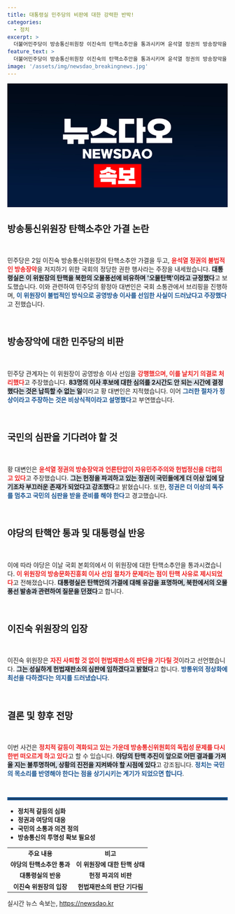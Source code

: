 ```yaml
---
title: 대통령실 민주당의 비판에 대한 강력한 반박!
categories:
  - 정치
excerpt: >
  더불어민주당이 방송통신위원장 이진숙의 탄핵소추안을 통과시키며 윤석열 정권의 방송장악을 비판했습니다. 대통령실은 이를 오물탄핵이라고 조롱하며 반발, 두 진영 간의 격렬한 대결이 이어지고 있습니다.
feature_text: >
  더불어민주당이 방송통신위원장 이진숙의 탄핵소추안을 통과시키며 윤석열 정권의 방송장악을 비판했습니다. 대통령실은 이를 오물탄핵이라고 조롱하며 반발, 두 진영 간의 격렬한 대결이 이어지고 있습니다.
image: '/assets/img/newsdao_breakingnews.jpg'
---
```


<p><img src="/assets/img/newsdao_breakingnews.jpg" alt="ranknews 속보" /></p>

<h2 data-ke-size="size26">방송통신위원장 탄핵소추안 가결 논란</h2>

<p data-ke-size="size16">&nbsp;</p>

<p>민주당은 2일 이진숙 방송통신위원장의 탄핵소추안 가결을 두고, <b><span style="color: #ee2323;">윤석열 정권의 불법적인 방송장악</span></b>을 저지하기 위한 국회의 정당한 권한 행사라는 주장을 내세웠습니다. <b><span style="background-color: #21538527;">대통령실은 이 위원장의 탄핵을 북한의 오물풍선에 비유하며 '오물탄핵'이라고 규정했다</span></b>고 보도했습니다. 이와 관련하여 민주당의 황정아 대변인은 국회 소통관에서 브리핑을 진행하며, <b><span style="color: #1a5490;">이 위원장이 불법적인 방식으로 공영방송 이사를 선임한 사실이 드러났다고 주장했다</span></b>고 전했습니다.</p>

<p data-ke-size="size16">&nbsp;</p>

<h2 data-ke-size="size26">방송장악에 대한 민주당의 비판</h2>

<p data-ke-size="size16">&nbsp;</p>

<p>민주당 관계자는 이 위원장이 공영방송 이사 선임을 <b><span style="color: #ee2323;">강행했으며, 이를 날치기 의결로 처리했다</span></b>고 주장했습니다. <b><span style="background-color: #21538527;">83명의 이사 후보에 대한 심의를 2시간도 안 되는 시간에 결정했다는 것은 납득할 수 없는 일</span></b>이라고 황 대변인은 지적했습니다. 이어 <b><span style="color: #1a5490;">그러한 절차가 정상이라고 주장하는 것은 비상식적이라고 설명했다</span></b>고 부연했습니다.</p>

<p data-ke-size="size16">&nbsp;</p>

<h2 data-ke-size="size26">국민의 심판을 기다려야 할 것</h2>

<p data-ke-size="size16">&nbsp;</p>

<p>황 대변인은 <b><span style="color: #ee2323;">윤석열 정권의 방송장악과 언론탄압이 자유민주주의와 헌법정신을 더럽히고 있다</span></b>고 주장했습니다. <b><span style="background-color: #21538527;">그는 헌정을 파괴하고 있는 정권이 국민들에게 더 이상 입에 담기조차 부끄러운 존재가 되었다고 강조했다</span></b>고 밝혔습니다. 또한, <b><span style="color: #1a5490;">정권은 더 이상의 독주를 멈추고 국민의 심판을 받을 준비를 해야 한다</span></b>고 경고했습니다.</p>

<p data-ke-size="size16">&nbsp;</p>

<h2 data-ke-size="size26">야당의 탄핵안 통과 및 대통령실 반응</h2>

<p data-ke-size="size16">&nbsp;</p>

<p>이에 따라 야당은 이날 국회 본회의에서 이 위원장에 대한 탄핵소추안을 통과시켰습니다. <b><span style="color: #ee2323;">이 위원장의 방송문화진흥회 이사 선임 절차가 문제라는 점이 탄핵 사유로 제시되었다</span></b>고 전해졌습니다. <b><span style="background-color: #21538527;">대통령실은 탄핵안의 가결에 대해 유감을 표명하며, 북한에서의 오물 풍선 발송과 관련하여 질문을 던졌다</span></b>고 합니다.</p>

<p data-ke-size="size16">&nbsp;</p>

<h2 data-ke-size="size26">이진숙 위원장의 입장</h2>

<p data-ke-size="size16">&nbsp;</p>

<p>이진숙 위원장은 <b><span style="color: #ee2323;">자진 사퇴할 것 없이 헌법재판소의 판단을 기다릴 것</span></b>이라고 선언했습니다. <b><span style="background-color: #21538527;">그는 성실하게 헌법재판소의 심판에 임하겠다고 밝혔다</span></b>고 합니다. <b><span style="color: #1a5490;">방통위의 정상화에 최선을 다하겠다는 의지를 드러냈습니다</span></b>.</p>

<p data-ke-size="size16">&nbsp;</p>

<h2 data-ke-size="size26">결론 및 향후 전망</h2>

<p data-ke-size="size16">&nbsp;</p>

<p>이번 사건은 <b><span style="color: #ee2323;">정치적 갈등이 격화되고 있는 가운데 방송통신위원회의 독립성 문제를 다시 한번 떠오르게 하고 있다</span></b>고 할 수 있습니다. <b><span style="background-color: #21538527;">야당의 탄핵 추진이 앞으로 어떤 결과를 가져올 지는 불투명하며, 상황의 진전을 지켜봐야 할 시점에 있다</span></b>고 강조됩니다. <b><span style="color: #1a5490;">정치는 국민의 목소리를 반영해야 한다는 점을 상기시키는 계기가 되었으면 합니다</span></b>.</p>

<p data-ke-size="size16">&nbsp;</p>

<hr style="border: 3px solid #1a5490;"/>

<ul>
    <li><b>정치적 갈등의 심화</b></li>
    <li><b>정권과 여당의 대응</b></li>
    <li><b>국민의 소통과 의견 정의</b></li>
    <li><b>방송통신의 투명성 확보 필요성</b></li>
</ul>

<table style="width: 100%;">
    <tr>
        <td style="text-align: center; height: 17px;"><b>주요 내용</b></td>
        <td style="text-align: center; height: 17px;"><b>비고</b></td>
    </tr>
    <tr>
        <td style="text-align: center; height: 17px;"><b>야당의 탄핵소추안 통과</b></td>
        <td style="text-align: center; height: 17px;"><b>이 위원장에 대한 탄핵 상태</b></td>
    </tr>
    <tr>
        <td style="text-align: center; height: 17px;"><b>대통령실의 반응</b></td>
        <td style="text-align: center; height: 17px;"><b>헌정 파괴의 비판</b></td>
    </tr>
    <tr>
        <td style="text-align: center; height: 17px;"><b>이진숙 위원장의 입장</b></td>
        <td style="text-align: center; height: 17px;"><b>헌법재판소의 판단 기다림</b></td>
    </tr>
</table>
실시간 뉴스 속보는, <a href="https://newsdao.kr" rel="dofollow">https://newsdao.kr</a>



